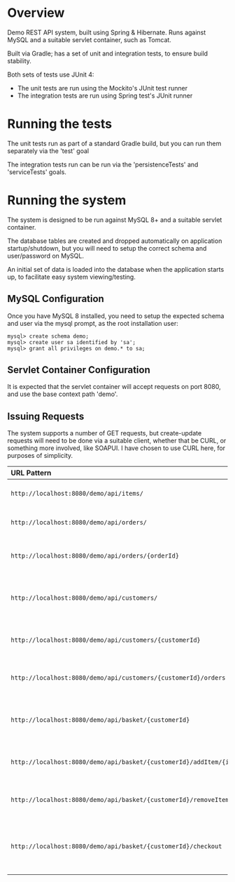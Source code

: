 # Overview
Demo REST API system, built using Spring &amp; Hibernate. Runs against MySQL and a suitable servlet container, such as Tomcat.

Built via Gradle; has a set of unit and integration tests, to ensure build stability.

Both sets of tests use JUnit 4:

  * The unit tests are run using the Mockito's JUnit test runner
  * The integration tests are run using Spring test's JUnit runner

# Running the tests

The unit tests run as part of a standard Gradle build, but you can run them separately via the 'test' goal

The integration tests run can be run via the 'persistenceTests' and 'serviceTests' goals.

# Running the system

The system is designed to be run against MySQL 8+ and a suitable servlet container.

The database tables are created and dropped automatically on application startup/shutdown, but you will need to setup the correct schema and user/password on MySQL.

An initial set of data is loaded into the database when the application starts up, to facilitate easy system viewing/testing.

## MySQL Configuration

Once you have MySQL 8 installed, you need to setup the expected schema and user via the mysql prompt, as the root installation user:

```
mysql> create schema demo;
mysql> create user sa identified by 'sa';
mysql> grant all privileges on demo.* to sa;
```

## Servlet Container Configuration

It is expected that the servlet container will accept requests on port 8080, and use the base context path 'demo'. 

## Issuing Requests

The system supports a number of GET requests, but create-update requests will need to be done via a suitable client, whether that be CURL, or something more involved, like SOAPUI. I have chosen to use CURL here, for purposes of simplicity.

|URL Pattern        |Method       |Purpose      |Example
|:-------------------|:-------------|:-------------|:-------
|`http://localhost:8080/demo/api/items/`|GET|Summarises all items in the system|`curl http://localhost:8080/demo/api/items/`
|`http://localhost:8080/demo/api/orders/`|GET|Summarises all orders in the system|`curl http://localhost:8080/demo/api/orders/`
|`http://localhost:8080/demo/api/orders/{orderId}`|GET|Gets details for a specific order|`curl http://localhost:8080/demo/api/orders/1`
|`http://localhost:8080/demo/api/customers/`|GET|Summarises all customers in the system|`curl http://localhost:8080/demo/api/customers/`
|`http://localhost:8080/demo/api/customers/{customerId}`|GET|Gets details for a specific customer|`curl http://localhost:8080/demo/api/customers/1`
|`http://localhost:8080/demo/api/customers/{customerId}/orders`|GET|Gets orders for a specific customer|`curl http://localhost:8080/demo/api/customers/1/orders`
|`http://localhost:8080/demo/api/basket/{customerId}`|GET|Gets details for a specific customer's basket|`curl http://localhost:8080/demo/api/basket/1`
|`http://localhost:8080/demo/api/basket/{customerId}/addItem/{itemId}`|POST|Adds an item to a customer's basket|`curl -H "Content-Type: application/json" -X POST http://localhost:8080/demo/api/basket/1/addItem/1`
|`http://localhost:8080/demo/api/basket/{customerId}/removeItem/{itemId}`|POST|Removes an item from a customer's basket|`curl -H "Content-Type: application/json" -X POST http://localhost:8080/demo/api/basket/1/removeItem/1`
|`http://localhost:8080/demo/api/basket/{customerId}/checkout`|POST|Checks out a customer's basket to create a new order|`curl -H "Content-Type: application/json" -d '{"addressId":"1", "cardId":"1"}' -X POST http://localhost:8080/demo/api/basket/1/checkout`
